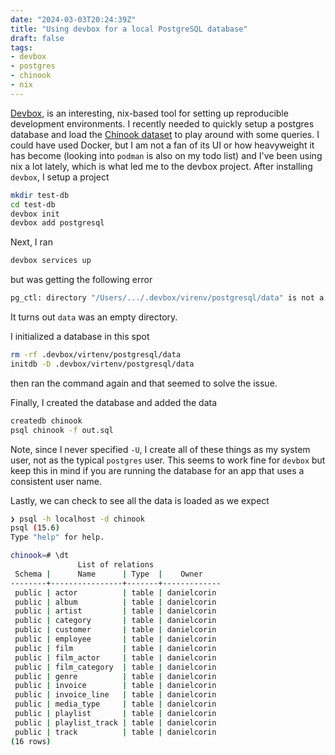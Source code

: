 ```yaml
---
date: "2024-03-03T20:24:39Z"
title: "Using devbox for a local PostgreSQL database"
draft: false
tags:
- devbox
- postgres
- chinook
- nix
---
```


[Devbox](https://www.jetpack.io/devbox/), is an interesting, nix-based tool for setting up reproducible development environments.
I recently needed to quickly setup a postgres database and load the [Chinook dataset](https://github.com/xivSolutions/ChinookDb_Pg_Modified/blob/master/chinook_pg_serial_pk_proper_naming.sql) to play around with some queries.
I could have used Docker, but I am not a fan of its UI or how heavyweight it has become (looking into `podman` is also on my todo list) and I've been using nix a lot lately, which is what led me to the devbox project.
After installing `devbox`, I setup a project

```sh
mkdir test-db
cd test-db
devbox init
devbox add postgresql
```

Next, I ran

```sh
devbox services up
```

but was getting the following error

```sh
pg_ctl: directory "/Users/.../.devbox/virenv/postgresql/data" is not a database cluster directory
```

It turns out `data` was an empty directory.

I initialized a database in this spot

```sh
rm -rf .devbox/virtenv/postgresql/data
initdb -D .devbox/virtenv/postgresql/data
```

then ran the command again and that seemed to solve the issue.

Finally, I created the database and added the data

```sh
createdb chinook
psql chinook -f out.sql
```

Note, since I never specified `-U`, I create all of these things as my system user, not as the typical `postgres` user.
This seems to work fine for `devbox` but keep this in mind if you are running the database for an app that uses a consistent user name.

Lastly, we can check to see all the data is loaded as we expect

```sh
❯ psql -h localhost -d chinook
psql (15.6)
Type "help" for help.

chinook=# \dt
               List of relations
 Schema |      Name      | Type  |    Owner
--------+----------------+-------+-------------
 public | actor          | table | danielcorin
 public | album          | table | danielcorin
 public | artist         | table | danielcorin
 public | category       | table | danielcorin
 public | customer       | table | danielcorin
 public | employee       | table | danielcorin
 public | film           | table | danielcorin
 public | film_actor     | table | danielcorin
 public | film_category  | table | danielcorin
 public | genre          | table | danielcorin
 public | invoice        | table | danielcorin
 public | invoice_line   | table | danielcorin
 public | media_type     | table | danielcorin
 public | playlist       | table | danielcorin
 public | playlist_track | table | danielcorin
 public | track          | table | danielcorin
(16 rows)
```